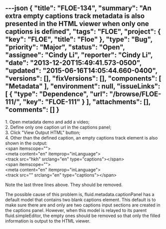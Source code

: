 ---json
{
  "title": "FLOE-134",
  "summary": "An extra empty captions track metadata is also presented in the HTML viewer when only one captions is defined",
  "tags": "FLOE",
  "project": {
    "key": "FLOE",
    "title": "Floe"
  },
  "type": "Bug",
  "priority": "Major",
  "status": "Open",
  "assignee": "Cindy Li",
  "reporter": "Cindy Li",
  "date": "2013-12-20T15:49:41.573-0500",
  "updated": "2015-06-16T14:05:44.660-0400",
  "versions": [],
  "fixVersions": [],
  "components": [
    "Metadata"
  ],
  "environment": null,
  "issueLinks": [
    {
      "type": "Dependence",
      "url": "/browse/FLOE-111/",
      "key": "FLOE-111"
    }
  ],
  "attachments": [],
  "comments": []
}
---
1\. Open metadata demo and add a video;\
2\. Define only one caption url in the captions panel;\
3\. Click "View Output HTML" button;\
4\. Other than the defined caption, an empty captions track element is also shown in the output:\
\<span itemscope="">\
\<meta content="en" itemprop="inLanguage">\
\<track src="hkh" srclang="en" type="captions">\</span>\
\<span itemscope="">\
\<meta content="en" itemprop="inLanguage">\
\<track src="" srclang="en" type="captions">\</span>

Note the last three lines above. They should be removed.

The possible cause of this problem is, fluid.metadata.captionPanel has a default model that contains two blank captions element. This default is to make sure there are and only are two captions input sections are created in the captions panel. However, when this model is relayed to its parent fluid.simpleEditor, the empty ones should be removed so that only the filled information is output to the HTML viewer.

        